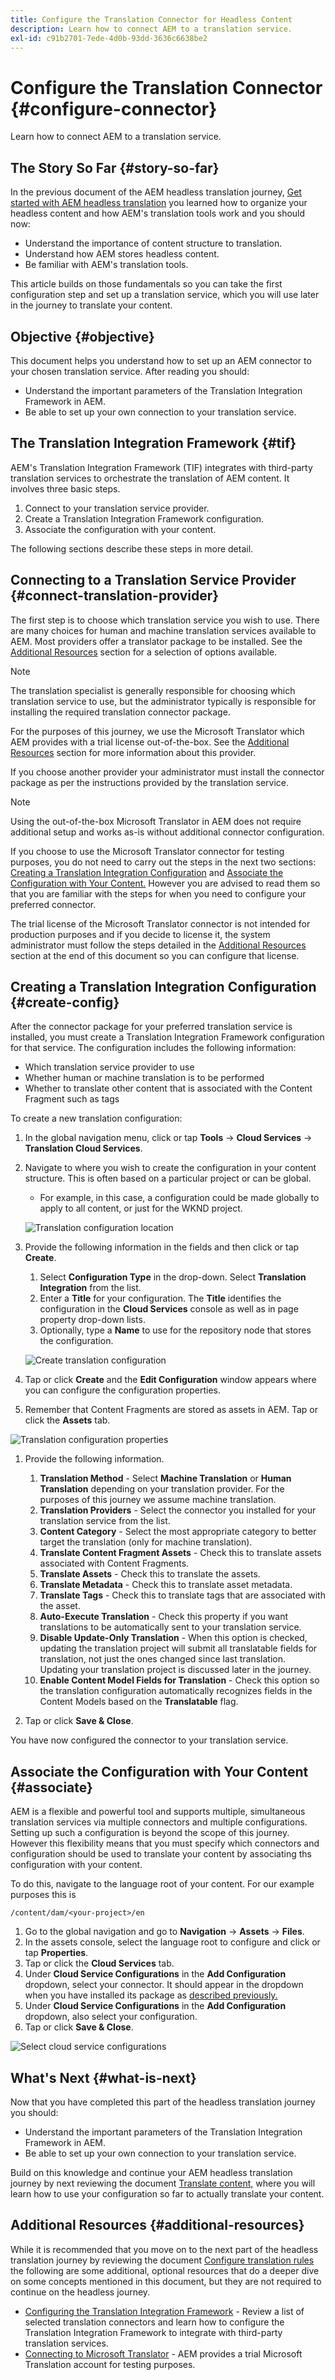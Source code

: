 ```yaml
---
title: Configure the Translation Connector for Headless Content
description: Learn how to connect AEM to a translation service.
exl-id: c91b2701-7ede-4d0b-93dd-3636c6638be2
---
```

# Configure the Translation Connector {#configure-connector}

Learn how to connect AEM to a translation service.

## The Story So Far {#story-so-far}

In the previous document of the AEM headless translation journey, [Get started with AEM headless translation](learn-about.md) you learned how to organize your headless content and how AEM's translation tools work and you should now:

* Understand the importance of content structure to translation.
* Understand how AEM stores headless content.
* Be familiar with AEM's translation tools.

This article builds on those fundamentals so you can take the first configuration step and set up a translation service, which you will use later in the journey to translate your content.

## Objective {#objective}

This document helps you understand how to set up an AEM connector to your chosen translation service. After reading you should:

* Understand the important parameters of the Translation Integration Framework in AEM.
* Be able to set up your own connection to your translation service.

## The Translation Integration Framework {#tif}

AEM's Translation Integration Framework (TIF) integrates with third-party translation services to orchestrate the translation of AEM content. It involves three basic steps.

1. Connect to your translation service provider.
1. Create a Translation Integration Framework configuration.
1. Associate the configuration with your content.

The following sections describe these steps in more detail.

## Connecting to a Translation Service Provider {#connect-translation-provider}

The first step is to choose which translation service you wish to use. There are many choices for human and machine translation services available to AEM. Most providers offer a translator package to be installed. See the [Additional Resources](#additional-resources) section for a selection of options available.

>[!NOTE]
>
>The translation specialist is generally responsible for choosing which translation service to use, but the administrator typically is responsible for installing the required translation connector package.

For the purposes of this journey, we use the Microsoft Translator which AEM provides with a trial license out-of-the-box. See the [Additional Resources](#additional-resources) section for more information about this provider.

If you choose another provider your administrator must install the connector package as per the instructions provided by the translation service.

>[!NOTE]
>
>Using the out-of-the-box Microsoft Translator in AEM does not require additional setup and works as-is without additional connector configuration.
>
>If you choose to use the Microsoft Translator connector for testing purposes, you do not need to carry out the steps in the next two sections: [Creating a Translation Integration Configuration](#create-config) and [Associate the Configuration with Your Content.](#associate) However you are advised to read them so that you are familiar with the steps for when you need to configure your preferred connector.
>
>The trial license of the Microsoft Translator connector is not intended for production purposes and if you decide to license it, the system administrator must follow the steps detailed in the [Additional Resources](#additional-resources) section at the end of this document so you can configure that license.

## Creating a Translation Integration Configuration {#create-config}

After the connector package for your preferred translation service is installed, you must create a Translation Integration Framework configuration for that service. The configuration includes the following information:

* Which translation service provider to use
* Whether human or machine translation is to be performed
* Whether to translate other content that is associated with the Content Fragment such as tags

To create a new translation configuration:

1. In the global navigation menu, click or tap **Tools** -&gt; **Cloud Services** -&gt; **Translation Cloud Services**.
1. Navigate to where you wish to create the configuration in your content structure. This is often based on a particular project or can be global.
   * For example, in this case, a configuration could be made globally to apply to all content, or just for the WKND project.

   ![Translation configuration location](assets/translation-configuration-location.png)

1. Provide the following information in the fields and then click or tap **Create**.
   1. Select **Configuration Type** in the drop-down. Select **Translation Integration** from the list.
   1. Enter a **Title** for your configuration. The **Title** identifies the configuration in the **Cloud Services** console as well as in page property drop-down lists.
   1. Optionally, type a **Name** to use for the repository node that stores the configuration.

   ![Create translation configuration](assets/create-translation-configuration.png)

1. Tap or click **Create** and the **Edit Configuration** window appears where you can configure the configuration properties.

1. Remember that Content Fragments are stored as assets in AEM. Tap or click the **Assets** tab.

![Translation configuration properties](assets/translation-configuration.png)

1. Provide the following information.

   1. **Translation Method** - Select **Machine Translation** or **Human Translation** depending on your translation provider. For the purposes of this journey we assume machine translation.
   1. **Translation Providers** - Select the connector you installed for your translation service from the list.
   1. **Content Category** - Select the most appropriate category to better target the translation (only for machine translation).
   1. **Translate Content Fragment Assets** - Check this to translate assets associated with Content Fragments.
   1. **Translate Assets** - Check this to translate the assets.
   1. **Translate Metadata** - Check this to translate asset metadata.
   1. **Translate Tags** - Check this to translate tags that are associated with the asset.
   1. **Auto-Execute Translation** - Check this property if you want translations to be automatically sent to your translation service.
   1. **Disable Update-Only Translation** - When this option is checked, updating the translation project will submit all translatable fields for translation, not just the ones changed since last translation. Updating your translation project is discussed later in the journey.
   1. **Enable Content Model Fields for Translation** - Check this option so the translation configuration automatically recognizes fields in the Content Models based on the **Translatable** flag.

1. Tap or click **Save &amp; Close**.

You have now configured the connector to your translation service.

## Associate the Configuration with Your Content {#associate}

AEM is a flexible and powerful tool and supports multiple, simultaneous translation services via multiple connectors and multiple configurations. Setting up such a configuration is beyond the scope of this journey. However this flexibility means that you must specify which connectors and configuration should be used to translate your content by associating ths configuration with your content.

To do this, navigate to the language root of your content. For our example purposes this is

```text
/content/dam/<your-project>/en
```

1. Go to the global navigation and go to **Navigation** -&gt; **Assets** -&gt; **Files**.
1. In the assets console, select the language root to configure and click or tap **Properties**.
1. Tap or click the **Cloud Services** tab.
1. Under **Cloud Service Configurations** in the **Add Configuration** dropdown, select your connector. It should appear in the dropdown when you have installed its package as [described previously.](#connect-translation-provider)
1. Under **Cloud Service Configurations** in the **Add Configuration** dropdown, also select your configuration.
1. Tap or click **Save &amp; Close**.

![Select cloud service configurations](assets/select-cloud-service-configurations.png)

## What's Next {#what-is-next}

Now that you have completed this part of the headless translation journey you should:

* Understand the important parameters of the Translation Integration Framework in AEM.
* Be able to set up your own connection to your translation service.

Build on this knowledge and continue your AEM headless translation journey by next reviewing the document [Translate content,](translation-rules.md) where you will learn how to use your configuration so far to actually translate your content.

## Additional Resources {#additional-resources}

While it is recommended that you move on to the next part of the headless translation journey by reviewing the document [Configure translation rules](translation-rules.md) the following are some additional, optional resources that do a deeper dive on some concepts mentioned in this document, but they are not required to continue on the headless journey.

* [Configuring the Translation Integration Framework](/help/sites-cloud/administering/translation/integration-framework.md) - Review a list of selected translation connectors and learn how to configure the Translation Integration Framework to integrate with third-party translation services.
* [Connecting to Microsoft Translator](/help/sites-cloud/administering/translation/connect-ms-translator.md) - AEM provides a trial Microsoft Translation account for testing purposes.
